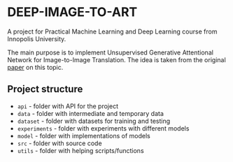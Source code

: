 # DEEP-IMAGE-TO-ART
A project for Practical Machine Learning and Deep Learning course from Innopolis University. 

The main purpose is to implement Unsupervised Generative Attentional Network for Image-to-Image Translation. The idea is taken from the original [paper](https://arxiv.org/pdf/1907.10830.pdf) on this topic.

## Project structure
- `api` - folder with API for the project 
- `data` - folder with intermediate and temporary data
- `dataset` - folder with datasets for training and testing
- `experiments` - folder with experiments with different models
- `model` - folder with implementations of models
- `src` - folder with source code
- `utils` - folder with helping scripts/functions
